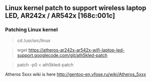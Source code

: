 ## Linux kernel patch to support wireless laptop LED, AR242x / AR542x [168c:001c] ##

### Patching Linux kernel ###

> cd /usr/src/linux

> wget https://atheros-ar242x-ar542x-wifi-laptop-led-support.googlecode.com/git/ath5kled-patch

> patch -p0 < ath5kled-patch


Atheros 5xxx wiki is here http://gentoo-en.vfose.ru/wiki/Atheros_5xxx